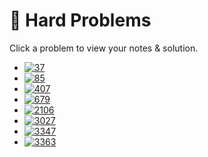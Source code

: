# 🔴 Hard Problems

Click a problem to view your notes & solution.

- [![37](https://img.shields.io/badge/37-Sudoku_Solver-red)](/problems/37.md)
- [![85](https://img.shields.io/badge/85-Maximal_Rectangle-red)](/problems/85.md)
- [![407](https://img.shields.io/badge/407-Trapping_Rain_Water_II-red)](/problems/407.md)
- [![679](https://img.shields.io/badge/679-24_Game-red)](/problems/679.md)
- [![2106](https://img.shields.io/badge/2106-Maximum_Fruits_Harvested_After_at_Most_K_Steps-red)](/problems/2106.md)
- [![3027](https://img.shields.io/badge/3027-Find_the_Number_of_Ways_to_Place_People_II-red)](/problems/3027.md)
- [![3347](https://img.shields.io/badge/3347-Maximum_Frequency_of_an_Element_After_Performing_Operations_II-red)](/problems/3347.md)
- [![3363](https://img.shields.io/badge/3363-Find_the_Maximum_Number_of_Fruits_Collected-red)](/problems/3363.md)